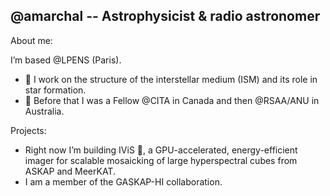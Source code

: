 ## @amarchal -- Astrophysicist & radio astronomer

About me: 

I’m based @LPENS (Paris). 

- 🔭 I work on the structure of the interstellar medium (ISM) and its role in star formation.
- 🛫 Before that I was a Fellow @CITA in Canada and then @RSAA/ANU in Australia. 

Projects: 

- Right now I’m building IViS 🌱, a GPU-accelerated, energy-efficient imager for scalable mosaicking of large hyperspectral cubes from ASKAP and MeerKAT.
- I am a member of the GASKAP-HI collaboration. 

<!--
**antoinemarchal/antoinemarchal** is a ✨ _special_ ✨ repository because its `README.md` (this file) appears on your GitHub profile.

Here are some ideas to get you started:

- 🔭 I’m currently working on ...
- 🌱 I’m currently learning ...
- 👯 I’m looking to collaborate on ...
- 🤔 I’m looking for help with ...
- 💬 Ask me about ...
- 📫 How to reach me: ...
- 😄 Pronouns: ...
- ⚡ Fun fact: ...
-->
